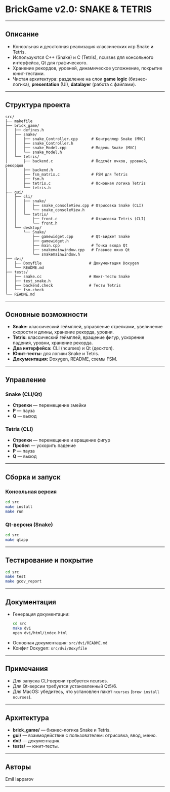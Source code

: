 # BrickGame v2.0: SNAKE & TETRIS

---

## Описание

- Консольная и десктопная реализация классических игр Snake и Tetris.
- Используются C++ (Snake) и C (Tetris), ncurses для консольного интерфейса, Qt для графического.
- Хранение рекордов, уровней, динамическое усложнение, покрытие юнит-тестами.
- Чистая архитектура: разделение на слои **game logic** (бизнес-логика), **presentation** (UI), **datalayer** (работа с файлами).

---

## Структура проекта

```
src/
├── makefile
├── brick_game/
│   ├── defines.h
│   ├── snake/
│   │   ├── snake_Controller.cpp      # Контроллер Snake (MVC)
│   │   ├── snake_Controller.h
│   │   ├── snake_Model.cpp           # Модель Snake (MVC)
│   │   └── snake_Model.h
│   └── tetris/
│       ├── backend.c                 # Подсчёт очков, уровней, рекордов
│       ├── backend.h
│       ├── fsm_matrix.c              # FSM для Tetris
│       ├── fsm.h
│       ├── tetris.c                  # Основная логика Tetris
│       └── tetris.h
├── gui/
│   ├── cli/
│   │   ├── snake/
│   │   │   ├── snake_consoleView.cpp # Отрисовка Snake (CLI)
│   │   │   └── snake_consoleView.h
│   │   └── tetris/
│   │       ├── front.c               # Отрисовка Tetris (CLI)
│   │       └── front.h
│   └── desktop/
│       └── Snake/
│           ├── gamewidget.cpp        # Qt-виджет Snake
│           ├── gamewidget.h
│           ├── main.cpp              # Точка входа Qt
│           ├── snakemainwindow.cpp   # Главное окно Qt
│           └── snakemainwindow.h
├── dvi/
│   ├── Doxyfile                     # Документация Doxygen
│   └── README.md
├── tests/
│   ├── snake.cc                     # Юнит-тесты Snake
│   ├── test_snake.h
│   ├── backend.check                # Тесты Tetris
│   └── fsm.check
└── README.md
```

---

## Основные возможности

- **Snake:** классический геймплей, управление стрелками, увеличение скорости и длины, хранение рекорда, уровни.
- **Tetris:** классический геймплей, вращение фигур, ускорение падения, уровни, хранение рекорда.
- **Два интерфейса:** CLI (ncurses) и Qt (десктоп).
- **Юнит-тесты:** для логики Snake и Tetris.
- **Документация:** Doxygen, README, схемы FSM.

---

## Управление

### Snake (CLI/Qt)
- **Стрелки** — перемещение змейки
- **P** — пауза
- **Q** — выход

### Tetris (CLI)
- **Стрелки** — перемещение и вращение фигур
- **Пробел** — ускорить падение
- **P** — пауза
- **Q** — выход

---

## Сборка и запуск

### Консольная версия

```sh
cd src
make install
make run
```

### Qt-версия (Snake)

```sh
cd src
make qtapp
```

---

## Тестирование и покрытие

```sh
cd src
make test
make gcov_report
```

---

## Документация

- Генерация документации:
  ```sh
  cd src
  make dvi
  open dvi/html/index.html
  ```
- Основная документация: `src/dvi/README.md`
- Конфиг Doxygen: `src/dvi/Doxyfile`

---

## Примечания

- Для запуска CLI-версии требуется ncurses.
- Для Qt-версии требуется установленный Qt5/6.
- Для MacOS: убедитесь, что установлен пакет `ncurses` (`brew install ncurses`).

---

## Архитектура

- **brick_game/** — бизнес-логика Snake и Tetris.
- **gui/** — взаимодействие с пользователем: отрисовка, ввод, меню.
- **dvi/** — документация.
- **tests/** — юнит-тесты.

---

## Авторы

Emil Iapparov

---